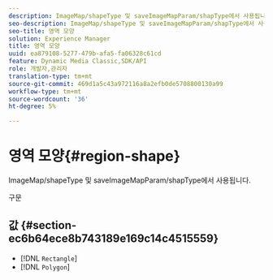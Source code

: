 ```yaml
---
description: ImageMap/shapeType 및 saveImageMapParam/shapType에서 사용됩니다.
seo-description: ImageMap/shapeType 및 saveImageMapParam/shapType에서 사용됩니다.
seo-title: 영역 모양
solution: Experience Manager
title: 영역 모양
uuid: ea879108-5277-479b-afa5-fa06328c61cd
feature: Dynamic Media Classic,SDK/API
role: 개발자,관리자
translation-type: tm+mt
source-git-commit: 469d1a5c43a972116a8a2efb0de5708800130a99
workflow-type: tm+mt
source-wordcount: '36'
ht-degree: 5%

---
```



# 영역 모양{#region-shape}

ImageMap/shapeType 및 saveImageMapParam/shapType에서 사용됩니다.

구문

## 값 {#section-ec6b64ece8b743189e169c14c4515559}

* [!DNL `Rectangle`]
* [!DNL `Polygon`]

